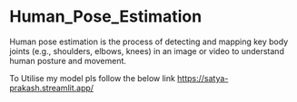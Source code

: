 # Human_Pose_Estimation
Human pose estimation is the process of detecting and mapping key body joints (e.g., shoulders, elbows, knees) in an image or video to understand human posture and movement.

To Utilise my model pls follow the below link
https://satya-prakash.streamlit.app/
